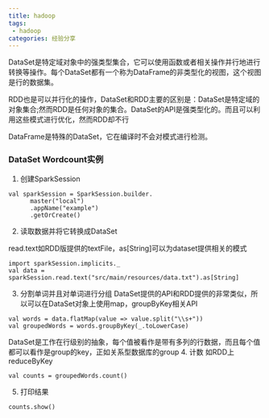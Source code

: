 ```yaml
---
title: hadoop
tags:
 - hadoop
categories: 经验分享
---
```


DataSet是特定域对象中的强类型集合，它可以使用函数或者相关操作并行地进行转换等操作。每个DataSet都有一个称为DataFrame的非类型化的视图，这个视图是行的数据集。

RDD也是可以并行化的操作，DataSet和RDD主要的区别是：DataSet是特定域的对象集合;然而RDD是任何对象的集合。DataSet的API是强类型化的。而且可以利用这些模式进行优化，然而RDD却不行

DataFrame是特殊的DataSet，它在编译时不会对模式进行检测。

### DataSet Wordcount实例
1. 创建SparkSession
```
val sparkSession = SparkSession.builder.
      master("local")
      .appName("example")
      .getOrCreate()
```
2. 读取数据并将它转换成DataSet

read.text如RDD版提供的textFile，as[String]可以为dataset提供相关的模式
```
import sparkSession.implicits._
val data = sparkSession.read.text("src/main/resources/data.txt").as[String]
```
3. 分割单词并且对单词进行分组
DataSet提供的API和RDD提供的非常类似，所以可以在DataSet对象上使用map，groupByKey相关API
```
val words = data.flatMap(value => value.split("\\s+"))
val groupedWords = words.groupByKey(_.toLowerCase)
```
DataSet是工作在行级别的抽象，每个值被看作是带有多列的行数据，而且每个值都可以看作是group的key，正如关系型数据库的group
4. 计数
如RDD上reduceByKey
```
val counts = groupedWords.count()
```
5. 打印结果
```
counts.show()
```
